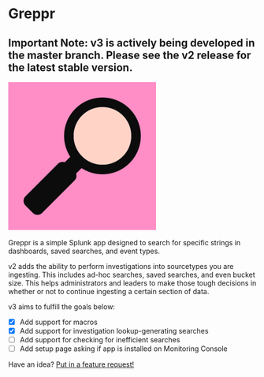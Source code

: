 # Greppr
## Important Note: v3 is actively being developed in the master branch. Please see the v2 release for the latest stable version.

![readmeLogo](static/readmeLogo.png)

Greppr is a simple Splunk app designed to search for specific strings in dashboards, saved searches, and event types.

v2 adds the ability to perform investigations into sourcetypes you are ingesting. This includes ad-hoc searches, saved searches, and even bucket size. This helps administrators and leaders to make those tough decisions in whether or not to continue ingesting a certain section of data.

v3 aims to fulfill the goals below:
- [x] Add support for macros
- [x] Add support for investigation lookup-generating searches
- [ ] Add support for checking for inefficient searches
- [ ] Add setup page asking if app is installed on Monitoring Console

Have an idea? [Put in a feature request!](https://github.com/kdorepos/Greppr/issues/new)
